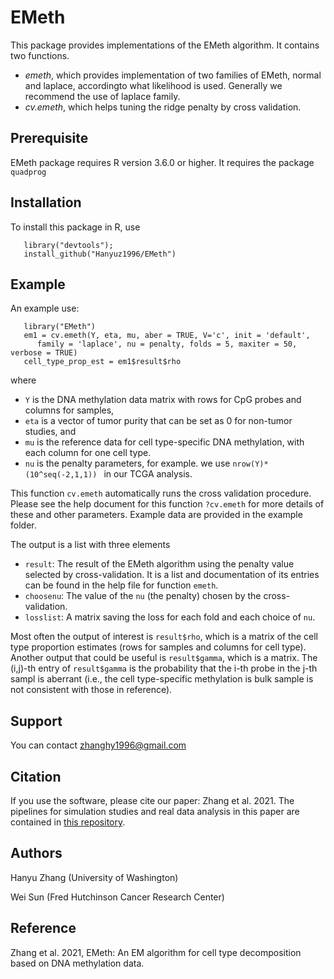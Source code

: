 # EMeth
 This package provides implementations of the EMeth algorithm. It contains two functions.
- _emeth_, which provides implementation of two families of EMeth, normal and laplace, accordingto what likelihood is used. Generally we recommend the use of laplace family.
- _cv.emeth_, which helps tuning the ridge penalty by cross validation.

## Prerequisite
 EMeth package requires R version 3.6.0 or higher. It requires the package ```quadprog```

## Installation 
 To install this package in R, use 
 
 ```
    library("devtools");
    install_github("Hanyuz1996/EMeth")
 ```
 
## Example
  An example use:
  ```
     library("EMeth")
     em1 = cv.emeth(Y, eta, mu, aber = TRUE, V='c', init = 'default',
     	family = 'laplace', nu = penalty, folds = 5, maxiter = 50, verbose = TRUE)
     cell_type_prop_est = em1$result$rho
  ```
where 
* ```Y``` is the DNA methylation data matrix with rows for CpG probes and columns for samples, 
* ```eta``` is a vector of tumor purity that can be set as 0 for non-tumor studies, and 
* ```mu``` is the reference data for cell type-specific DNA methylation, with each column for one cell type. 
* ```nu``` is the penalty parameters, for example. we use ```nrow(Y)*(10^seq(-2,1,1)) ``` in our TCGA analysis. 

This function ```cv.emeth``` automatically runs the cross validation procedure. Please see the help document for this function ```?cv.emeth``` for more details of these and other parameters. Example data are provided in the example folder. 
 
The output is a list with three elements

* ```result```: The result of the EMeth algorithm using the penalty value selected by cross-validation. It is a list and documentation of its entries can be found in the help file for function ```emeth```. 
* ```choosenu```: The value of the ```nu``` (the penalty) chosen by the cross-validation.
* ```losslist```: A matrix saving the loss for each fold and each choice of ```nu```.

Most often the output of interest is ```result$rho```, which is a matrix of the cell type proportion estimates (rows for samples and columns for cell type). Another output that could be useful is ```result$gamma```, which is a matrix. The (i,j)-th entry of  ```result$gamma``` is the probability that the i-th probe in the j-th sampl is aberrant (i.e., the cell type-specific methylation is bulk sample is not consistent with those in reference).


## Support
  You can contact zhanghy1996@gmail.com
  
## Citation
  If you use the software, please cite our paper: Zhang et al. 2021. The pipelines for simulation studies and real data analysis in this paper are contained in [this repository](https://github.com/Sun-lab/dMeth).
  
## Authors
  Hanyu Zhang (University of Washington)
  
  Wei Sun (Fred Hutchinson Cancer Research Center)
                              
## Reference

Zhang et al. 2021, EMeth: An EM algorithm for cell type decomposition based on DNA methylation data.


 
 
